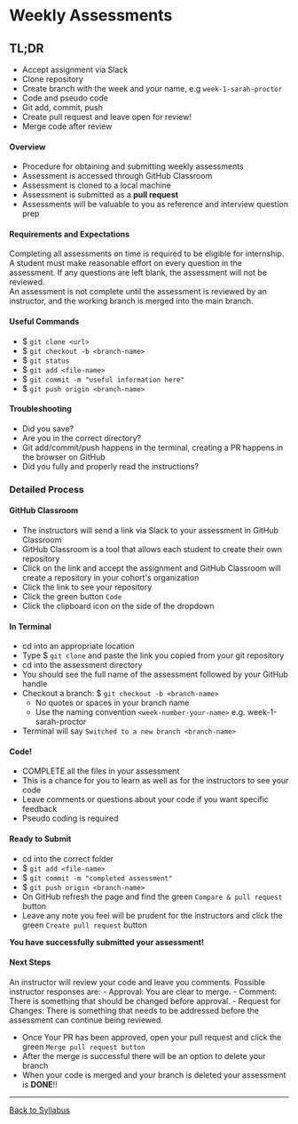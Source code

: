 # Weekly Assessments

## TL;DR
- Accept assignment via Slack
- Clone repository
- Create branch with the week and your name, e.g `week-1-sarah-proctor`
- Code and pseudo code
- Git add, commit, push
- Create pull request and leave open for review!
- Merge code after review

#### Overview
- Procedure for obtaining and submitting weekly assessments
- Assessment is accessed through GitHub Classroom
- Assessment is cloned to a local machine
- Assessment is submitted as a **pull request**
- Assessments will be valuable to you as reference and interview question prep

#### Requirements and Expectations
Completing all assessments on time is required to be eligible for internship. A student must make reasonable effort on every question in the assessment. If any questions are left blank, the assessment will not be reviewed.  
An assessment is not complete until the assessment is reviewed by an instructor, and the working branch is merged into the main branch.

#### Useful Commands
- $ `git clone <url>`
- $ `git checkout -b <branch-name>`
- $ `git status`
- $ `git add <file-name>`
- $ `git commit -m "useful information here"`
- $ `git push origin <branch-name>`

#### Troubleshooting
- Did you save?
- Are you in the correct directory?
- Git add/commit/push happens in the terminal, creating a PR happens in the browser on GitHub
- Did you fully and properly read the instructions?

### Detailed Process

#### GitHub Classroom
- The instructors will send a link via Slack to your assessment in GitHub Classroom
- GitHub Classroom is a tool that allows each student to create their own repository  
- Click on the link and accept the assignment and GitHub Classroom will create a repository in your cohort's organization
- Click the link to see your repository
- Click the green button `Code`
- Click the clipboard icon on the side of the dropdown

#### In Terminal
- cd into an appropriate location
- Type $ `git clone` and paste the link you copied from your git repository
- cd into the assessment directory
- You should see the full name of the assessment followed by your GitHub handle
- Checkout a branch: $ `git checkout -b <branch-name>`
  - No quotes or spaces in your branch name
  - Use the naming convention `<week-number-your-name>` e.g. week-1-sarah-proctor
- Terminal will say `Switched to a new branch <branch-name>`

#### Code!
- COMPLETE all the files in your assessment
- This is a chance for you to learn as well as for the instructors to see your code
- Leave comments or questions about your code if you want specific feedback
- Pseudo coding is required

#### Ready to Submit
- cd into the correct folder
- $ `git add <file-name>`
- $ `git commit -m "completed assessment"`
- $ `git push origin <branch-name>`
- On GitHub refresh the page and find the green `Compare & pull request` button
- Leave any note you feel will be prudent for the instructors and click the green `Create pull request` button

**You have successfully submitted your assessment!**

#### Next Steps
An instructor will review your code and leave you comments. Possible instructor responses are:
    - Approval: You are clear to merge.
    - Comment: There is something that should be changed before approval. 
    - Request for Changes: There is something that needs to be addressed before the assessment can continue being reviewed. 
- Once Your PR has been approved, open your pull request and click the green `Merge pull request button`
- After the merge is successful there will be an option to delete your branch
- When your code is merged and your branch is deleted your assessment is **DONE**!!


---
[Back to Syllabus](../README.md#github)
